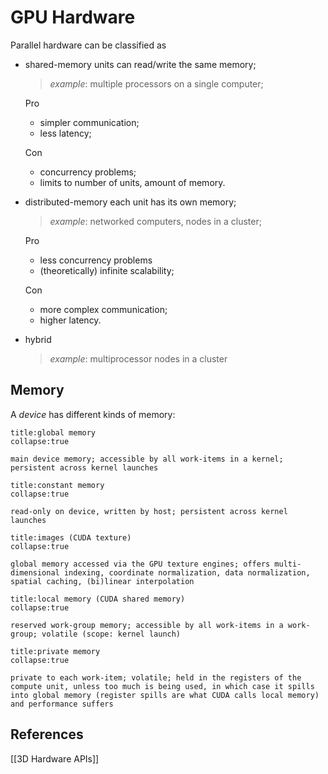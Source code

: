 # GPU Hardware
Parallel hardware can be classified as

- shared-memory
  units can read/write the same memory;

  > *example*: multiple processors on a single computer;

  Pro

  - simpler communication;
  - less latency;

  Con

  - concurrency problems;
  - limits to number of units, amount of memory.
- distributed-memory
  each unit has its own memory;

  > *example*: networked computers, nodes in a cluster;

  Pro

  - less concurrency problems
  - (theoretically) infinite scalability;

  Con

  - more complex communication;
  - higher latency.
- hybrid
  > *example*: multiprocessor nodes in a cluster

## Memory
A *device* has different kinds of memory:

```ad-def
title:global memory
collapse:true

main device memory; accessible by all work-items in a kernel; persistent across kernel launches
```

```ad-def
title:constant memory
collapse:true

read-only on device, written by host; persistent across kernel launches
```

```ad-def
title:images (CUDA texture)
collapse:true

global memory accessed via the GPU texture engines; offers multi-dimensional indexing, coordinate normalization, data normalization, spatial caching, (bi)linear interpolation
```

```ad-def
title:local memory (CUDA shared memory)
collapse:true

reserved work-group memory; accessible by all work-items in a work-group; volatile (scope: kernel launch)

```

```ad-def
title:private memory
collapse:true

private to each work-item; volatile; held in the registers of the compute unit, unless too much is being used, in which case it spills into global memory (register spills are what CUDA calls local memory) and performance suffers
```
## References
[[3D Hardware APIs]]
